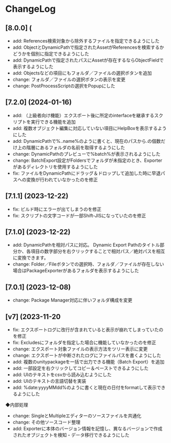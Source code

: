 # ChangeLog
## [8.0.0] (
- add: References検索対象から除外するファイルを指定できるようにした
- add: ObjectとDynamicPathで指定されたAssetがReferencesを検索するかどうかを個別に指定できるようにした
- add: DynamicPathで指定されたパスにAssetが存在するならObjectFieldで表示するようにした
- add: Objectsなどの項目にもフォルダ／ファイルの選択ボタンを追加
- change: フォルダ／ファイルの選択ボタンの表示を変更
- change: PostProcessScriptの選択をPopupにした

## [7.2.0] (2024-01-16)
- add: （上級者向け機能）エクスポート後に所定のinterfaceを継承するスクリプトを実行できる機能を追加
- add: 複数オブジェクト編集に対応していない項目にHelpBoxを表示するようにした
- add: DynamicPathで%..name%のように書くと、現在のパスから.の個数だけ上の階層にあるフォルダの名前を取得するようにした
- change: DynamicPathのプレビューで%batch%が表示されるようにした
- change: BatchExport設定がFoldersでフォルダが未指定のとき、Exporterがあるディレクトリを使用するようにした
- fix: ファイルをDynamicPathにドラッグ＆ドロップして追加した時に早退パスへの変換が行われていなかったのを修正

## [7.1.1] (2023-12-22)
- fix: ビルド時にエラーが出てしまうのを修正
- fix: スクリプトの文字コードが一部Shift-JISになっていたのを修正

## [7.1.0] (2023-12-22)
- add: DynamicPathを相対パスに対応。
Dynamic Export Pathのタイトル部分か、各項目の数字部分を右クリックすることで相対パス／絶対パスを相互に変換できます。
- change: Folder／Fileボタンでの選択時、フォルダ／ファイルが存在しない場合はPackageExporterがあるフォルダを表示するようにした

## [7.0.1] (2023-12-08)
- change: Package Manager対応に伴いフォルダ構成を変更

## [v7] (2023-11-20
- fix: エクスポートログに改行が含まれていると表示が崩れてしまっていたのを修正  
- fix:  Excludesにフォルダを指定した場合に機能していなかったのを修正  
- change: エクスポート対象ファイルの表示方法をツリー表示に変更
- change: エクスポートが中断されたログにファイルパスを書くようにした
- add: 複数のunitypackageを一括で出力できる機能（Batch Export）を追加
- add: 一部設定を右クリックしてコピー＆ペーストできるようにした
- add: UIのテキストをcsvから読み込むようにした
- add: UIのテキストの言語切替を実装
- add: %date:yyyyMMdd%のように書くと現在の日付をformatして表示できるようにした
  
◆内部処理
- change: SingleとMultipleエディターのソースファイルを共通化
- change: その他ソースコード整理
- add: Exporterに本体のバージョン情報を記憶し、異なるバージョンで作成されたオブジェクトを検知・データ移行できるようにした